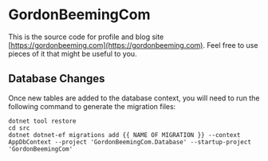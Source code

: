 # GordonBeemingCom

This is the source code for profile and blog site [https://gordonbeeming.com](https://gordonbeeming.com). Feel free to use pieces of it that might be useful to you.

## Database Changes

Once new tables are added to the database context, you will need to run the following command to generate the migration files:
    
    dotnet tool restore
    cd src
    dotnet dotnet-ef migrations add {{ NAME OF MIGRATION }} --context AppDbContext --project 'GordonBeemingCom.Database' --startup-project 'GordonBeemingCom'

